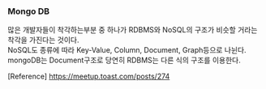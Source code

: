### Mongo DB
많은 개발자들이 착각하는부분 중 하나가 RDBMS와 NoSQL의 구조가 비슷할 거라는 착각을 가진다는 것이다.      
NoSQL도 종류에 따라 Key-Value, Column, Document, Graph등으로 나뉜다.      
mongoDB는 Document구조로 당연히 RDBMS는 다른 식의 구조를 이용한다.       



[Reference]
https://meetup.toast.com/posts/274
